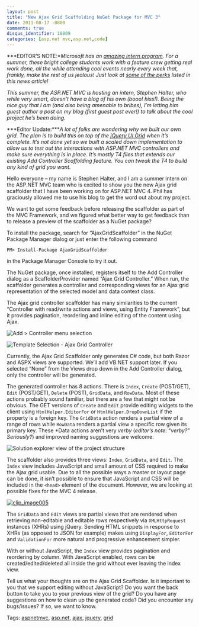 ```yaml
---
layout: post
title: "New Ajax Grid Scaffolding NuGet Package for MVC 3"
date: 2011-08-17 -0800
comments: true
disqus_identifier: 18809
categories: [asp.net mvc,asp.net,code]
---
```

***EDITOR’S NOTE:**Microsoft has an [amazing intern
program](http://careers.microsoft.com/careers/en/us/collegeinternships.aspx).
For a summer, these bright college students work with a feature crew
getting real work done, all the while attending cool events nearly every
week that, frankly, make the rest of us jealous! Just look at [some of
the
perks](http://seattletimes.nwsource.com/html/microsoft/2009630759_microsoftinterns10.html "MS Interns")
listed in this news article!*

*This summer, the ASP.NET MVC is hosting an intern, Stephen Halter, who
while very smart, doesn’t have a blog of his own (booo! hiss!). Being
the nice guy that I am (and also being amenable to bribes), I’m letting
him guest author a post on my blog (first guest post ever!) to talk
about the cool project he’s been doing.*

***Editor Update:****A lot of folks are wondering why we built our own
grid. The plan is to build this on top of the [jQuery UI
Grid](http://blog.jqueryui.com/2011/02/unleash-the-grid/) when it’s
complete. It’s not done yet so we built a scaled down implementation to
allow us to test out the interactions with ASP.NET MVC controllers and
make sure everything is in place. It’s mostly T4 files that extends our
existing Add Controller Scaffolding feature. You can tweak the T4 to
build any kind of grid you want.*

Hello everyone – my name is Stephen Halter, and I am a summer intern on
the ASP.NET MVC team who is excited to show you the new Ajax grid
scaffolder that I have been working on for ASP.NET MVC 4. Phil has
graciously allowed me to use his blog to get the word out about my
project.

We want to get some feedback before releasing the scaffolder as part of
the MVC Framework, and we figured what better way to get feedback than
to release a preview of the scaffolder as a NuGet package?

To install the package, search for “AjaxGridScaffolder” in the NuGet
Package Manager dialog or just enter the following command

`PM> Install-Package AjaxGridScaffolder`

in the Package Manager Console to try it out.

The NuGet package, once installed, registers itself to the Add
Controller dialog as a ScaffolderProvider named “Ajax Grid Controller.”
When run, the scaffolder generates a controller and corresponding views
for an Ajax grid representation of the selected model and data context
class.

The Ajax grid controller scaffolder has many similarities to the current
“Controller with read/write actions and views, using Entity Framework”,
but it provides pagination, reordering and inline editing of the content
using Ajax.

![Add \> Controller menu
selection](http://haacked.com/images/haacked_com/WindowsLiveWriter/New-Ajax-Grid-Scaffolding-NuGet-Package-_126BB/clip_image001_3.png "Add > Controller menu selection")

![Template Selection - Ajax Grid
Controller](http://haacked.com/images/haacked_com/WindowsLiveWriter/New-Ajax-Grid-Scaffolding-NuGet-Package-_126BB/clip_image002_3.png "Template Selection - Ajax Grid Controller")

Currently, the Ajax Grid Scaffolder only generates C\# code, but both
Razor and ASPX views are supported. We’ll add VB.NET support later. If
you selected “None” from the Views drop down in the Add Controller
dialog, only the controller will be generated.

The generated controller has 8 actions. There is `Index`, `Create`
(POST/GET), `Edit` (POST/GET), `Delete` (POST), `GridData`, and
`RowData`. Most of these actions probably sound familiar, but there are
a few that might not be obvious. The GET versions of `Create` and `Edit`
provide editing widgets to the client using `HtmlHelper.EditorFor` or
`HtmlHelper.DropDownList` if the property is a foreign key. The
`GridData` action renders a partial view of a range of rows while
`RowData` renders a partial view a specific row given its primary key.
These \*Data actions aren’t very *verby* (*editor’s note: “verby?”
Seriously?*) and improved naming suggestions are welcome.

![Solution explorer view of the project
structure](http://haacked.com/images/haacked_com/WindowsLiveWriter/New-Ajax-Grid-Scaffolding-NuGet-Package-_126BB/clip_image003_3.png "Solution explorer view of the project structure")

The scaffolder also provides three views: `Index`, `GridData`, and
`Edit`. The `Index` view includes JavaScript and small amount of CSS
required to make the Ajax grid usable. Due to all the possible ways a
master or layout page can be done, it isn’t possible to ensure that
JavaScript and CSS will be included in the `<head>` element of the
document. However, we are looking at possible fixes for the MVC 4
release.

[![clip\_image005](http://haacked.com/images/haacked_com/WindowsLiveWriter/New-Ajax-Grid-Scaffolding-NuGet-Package-_126BB/clip_image005_thumb.jpg "clip_image005")](http://haacked.com/images/haacked_com/WindowsLiveWriter/New-Ajax-Grid-Scaffolding-NuGet-Package-_126BB/clip_image005_2.jpg)

The `GridData` and `Edit` views are partial views that are rendered when
retrieving non-editable and editable rows respectively via
`XMLHttpRequest` instances (XHRs) using jQuery. Sending HTML snippets in
response to XHRs (as opposed to JSON for example) makes using
`DisplayFor`, `EditorFor` and `ValidationFor` more natural and
progressive enhancement simpler.

With or without JavaScript, the `Index` view provides pagination and
reordering by column. With JavaScript enabled, rows can be
created/edited/deleted all inside the grid without ever leaving the
index view.

Tell us what your thoughts are on the Ajax Grid Scaffolder. Is it
important to you that we support editing without JavaScript? Do you want
the back button to take you to your previous view of the grid? Do you
have any suggestions on how to clean up the generated code? Did you
encounter any bugs/issues? If so, we want to know.

Tags: [aspnetmvc](http://haacked.com/tags/aspnetmvc/default.aspx),
[asp.net](http://haacked.com/tags/asp.net/default.aspx),
[ajax](http://haacked.com/tags/ajax/default.aspx),
[jquery](http://haacked.com/tags/jquery/default.aspx),
[grid](http://haacked.com/tags/grid/default.aspx)

